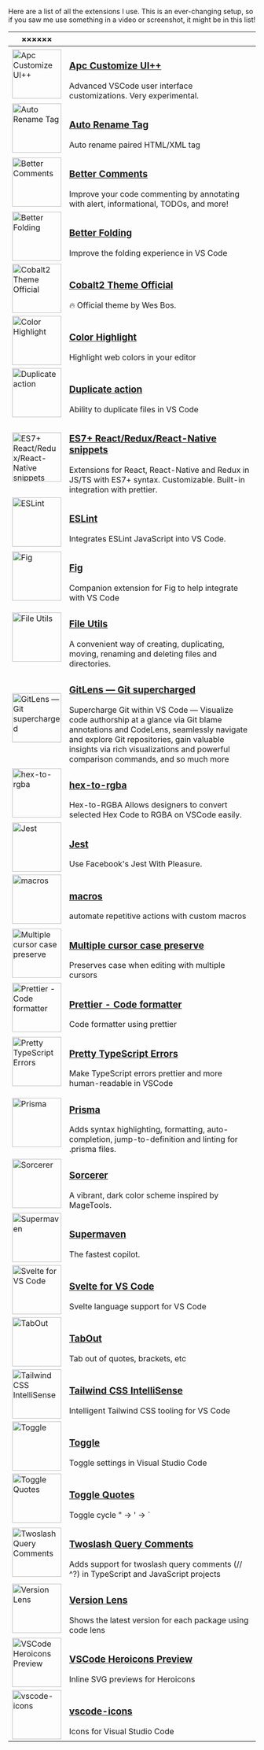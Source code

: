 Here are a list of all the extensions I use. This is an ever-changing setup, so if you saw me use something in a video or screenshot, it might be in this list!

| ××××××                                                                                                                                                                                                                                                                                                                       |                                                                                                                                                                                                                                                                                                                                                                                         |
| ---------------------------------------------------------------------------------------------------------------------------------------------------------------------------------------------------------------------------------------------------------------------------------------------------------------------------- | --------------------------------------------------------------------------------------------------------------------------------------------------------------------------------------------------------------------------------------------------------------------------------------------------------------------------------------------------------------------------------------- |
| <a href="https://marketplace.visualstudio.com/items?itemName=drcika.apc-extension"><img width="100" src="https://drcika.gallerycdn.vsassets.io/extensions/drcika/apc-extension/0.3.9/1709478442827/Microsoft.VisualStudio.Services.Icons.Default" alt="Apc Customize UI++">                                                  | <h3><a href="https://marketplace.visualstudio.com/items?itemName=drcika.apc-extension">Apc Customize UI++</a></h3>Advanced VSCode user interface customizations. Very experimental.                                                                                                                                                                                                     |
| <a href="https://marketplace.visualstudio.com/items?itemName=formulahendry.auto-rename-tag"><img width="100" src="https://formulahendry.gallerycdn.vsassets.io/extensions/formulahendry/auto-rename-tag/0.1.10/1644319230173/Microsoft.VisualStudio.Services.Icons.Default" alt="Auto Rename Tag">                           | <h3><a href="https://marketplace.visualstudio.com/items?itemName=formulahendry.auto-rename-tag">Auto Rename Tag</a></h3>Auto rename paired HTML/XML tag                                                                                                                                                                                                                                 |
| <a href="https://marketplace.visualstudio.com/items?itemName=aaron-bond.better-comments"><img width="100" src="https://aaron-bond.gallerycdn.vsassets.io/extensions/aaron-bond/better-comments/3.0.2/1659144495902/Microsoft.VisualStudio.Services.Icons.Default" alt="Better Comments">                                     | <h3><a href="https://marketplace.visualstudio.com/items?itemName=aaron-bond.better-comments">Better Comments</a></h3>Improve your code commenting by annotating with alert, informational, TODOs, and more!                                                                                                                                                                             |
| <a href="https://marketplace.visualstudio.com/items?itemName=mohammadbaqer.better-folding"><img width="100" src="https://mohammadbaqer.gallerycdn.vsassets.io/extensions/mohammadbaqer/better-folding/0.5.1/1676502220495/Microsoft.VisualStudio.Services.Icons.Default" alt="Better Folding">                               | <h3><a href="https://marketplace.visualstudio.com/items?itemName=mohammadbaqer.better-folding">Better Folding</a></h3>Improve the folding experience in VS Code                                                                                                                                                                                                                         |
| <a href="https://marketplace.visualstudio.com/items?itemName=wesbos.theme-cobalt2"><img width="100" src="https://wesbos.gallerycdn.vsassets.io/extensions/wesbos/theme-cobalt2/2.4.3/1695053810599/Microsoft.VisualStudio.Services.Icons.Default" alt="Cobalt2 Theme Official">                                              | <h3><a href="https://marketplace.visualstudio.com/items?itemName=wesbos.theme-cobalt2">Cobalt2 Theme Official</a></h3>🔥 Official theme by Wes Bos.                                                                                                                                                                                                                                     |
| <a href="https://marketplace.visualstudio.com/items?itemName=naumovs.color-highlight"><img width="100" src="https://naumovs.gallerycdn.vsassets.io/extensions/naumovs/color-highlight/2.8.0/1710416778913/Microsoft.VisualStudio.Services.Icons.Default" alt="Color Highlight">                                              | <h3><a href="https://marketplace.visualstudio.com/items?itemName=naumovs.color-highlight">Color Highlight</a></h3>Highlight web colors in your editor                                                                                                                                                                                                                                   |
| <a href="https://marketplace.visualstudio.com/items?itemName=mrmlnc.vscode-duplicate"><img width="100" src="https://mrmlnc.gallerycdn.vsassets.io/extensions/mrmlnc/vscode-duplicate/1.2.1/1523104391343/Microsoft.VisualStudio.Services.Icons.Default" alt="Duplicate action">                                              | <h3><a href="https://marketplace.visualstudio.com/items?itemName=mrmlnc.vscode-duplicate">Duplicate action</a></h3>Ability to duplicate files in VS Code                                                                                                                                                                                                                                |
| <a href="https://marketplace.visualstudio.com/items?itemName=dsznajder.es7-react-js-snippets"><img width="100" src="https://dsznajder.gallerycdn.vsassets.io/extensions/dsznajder/es7-react-js-snippets/4.4.3/1645189962576/Microsoft.VisualStudio.Services.Icons.Default" alt="ES7+ React/Redux/React-Native snippets">     | <h3><a href="https://marketplace.visualstudio.com/items?itemName=dsznajder.es7-react-js-snippets">ES7+ React/Redux/React-Native snippets</a></h3>Extensions for React, React-Native and Redux in JS/TS with ES7+ syntax. Customizable. Built-in integration with prettier.                                                                                                              |
| <a href="https://marketplace.visualstudio.com/items?itemName=dbaeumer.vscode-eslint"><img width="100" src="https://dbaeumer.gallerycdn.vsassets.io/extensions/dbaeumer/vscode-eslint/3.0.10/1718617482548/Microsoft.VisualStudio.Services.Icons.Default" alt="ESLint">                                                       | <h3><a href="https://marketplace.visualstudio.com/items?itemName=dbaeumer.vscode-eslint">ESLint</a></h3>Integrates ESLint JavaScript into VS Code.                                                                                                                                                                                                                                      |
| <a href="https://marketplace.visualstudio.com/items?itemName=withfig.fig"><img width="100" src="https://cdn.vsassets.io/v/M213_20221206.3/_content/Header/default_icon_128.png" alt="Fig">                                                                                                                                   | <h3><a href="https://marketplace.visualstudio.com/items?itemName=withfig.fig">Fig</a></h3>Companion extension for Fig to help integrate with VS Code                                                                                                                                                                                                                                    |
| <a href="https://marketplace.visualstudio.com/items?itemName=sleistner.vscode-fileutils"><img width="100" src="https://sleistner.gallerycdn.vsassets.io/extensions/sleistner/vscode-fileutils/3.10.3/1690034496024/Microsoft.VisualStudio.Services.Icons.Default" alt="File Utils">                                          | <h3><a href="https://marketplace.visualstudio.com/items?itemName=sleistner.vscode-fileutils">File Utils</a></h3>A convenient way of creating, duplicating, moving, renaming and deleting files and directories.                                                                                                                                                                         |
| <a href="https://marketplace.visualstudio.com/items?itemName=eamodio.gitlens"><img width="100" src="https://eamodio.gallerycdn.vsassets.io/extensions/eamodio/gitlens/15.5.1/1726527574120/Microsoft.VisualStudio.Services.Icons.Default" alt="GitLens — Git supercharged">                                                  | <h3><a href="https://marketplace.visualstudio.com/items?itemName=eamodio.gitlens">GitLens — Git supercharged</a></h3>Supercharge Git within VS Code — Visualize code authorship at a glance via Git blame annotations and CodeLens, seamlessly navigate and explore Git repositories, gain valuable insights via rich visualizations and powerful comparison commands, and so much more |
| <a href="https://marketplace.visualstudio.com/items?itemName=dakshmiglani.hex-to-rgba"><img width="100" src="https://dakshmiglani.gallerycdn.vsassets.io/extensions/dakshmiglani/hex-to-rgba/1.0.0/1575957050996/Microsoft.VisualStudio.Services.Icons.Default" alt="hex-to-rgba">                                           | <h3><a href="https://marketplace.visualstudio.com/items?itemName=dakshmiglani.hex-to-rgba">hex-to-rgba</a></h3>Hex-to-RGBA Allows designers to convert selected Hex Code to RGBA on VSCode easily.                                                                                                                                                                                      |
| <a href="https://marketplace.visualstudio.com/items?itemName=orta.vscode-jest"><img width="100" src="https://orta.gallerycdn.vsassets.io/extensions/orta/vscode-jest/6.2.5/1714761795526/Microsoft.VisualStudio.Services.Icons.Default" alt="Jest">                                                                          | <h3><a href="https://marketplace.visualstudio.com/items?itemName=orta.vscode-jest">Jest</a></h3>Use Facebook's Jest With Pleasure.                                                                                                                                                                                                                                                      |
| <a href="https://marketplace.visualstudio.com/items?itemName=geddski.macros"><img width="100" src="https://cdn.vsassets.io/v/M213_20221206.3/_content/Header/default_icon_128.png" alt="macros">                                                                                                                             | <h3><a href="https://marketplace.visualstudio.com/items?itemName=geddski.macros">macros</a></h3>automate repetitive actions with custom macros                                                                                                                                                                                                                                          |
| <a href="https://marketplace.visualstudio.com/items?itemName=cardinal90.multi-cursor-case-preserve"><img width="100" src="https://cardinal90.gallerycdn.vsassets.io/extensions/cardinal90/multi-cursor-case-preserve/1.0.5/1579704717839/Microsoft.VisualStudio.Services.Icons.Default" alt="Multiple cursor case preserve"> | <h3><a href="https://marketplace.visualstudio.com/items?itemName=cardinal90.multi-cursor-case-preserve">Multiple cursor case preserve</a></h3>Preserves case when editing with multiple cursors                                                                                                                                                                                         |
| <a href="https://marketplace.visualstudio.com/items?itemName=esbenp.prettier-vscode"><img width="100" src="https://esbenp.gallerycdn.vsassets.io/extensions/esbenp/prettier-vscode/11.0.0/1723648421534/Microsoft.VisualStudio.Services.Icons.Default" alt="Prettier - Code formatter">                                      | <h3><a href="https://marketplace.visualstudio.com/items?itemName=esbenp.prettier-vscode">Prettier - Code formatter</a></h3>Code formatter using prettier                                                                                                                                                                                                                                |
| <a href="https://marketplace.visualstudio.com/items?itemName=yoavbls.pretty-ts-errors"><img width="100" src="https://yoavbls.gallerycdn.vsassets.io/extensions/yoavbls/pretty-ts-errors/0.6.0/1722461215456/Microsoft.VisualStudio.Services.Icons.Default" alt="Pretty TypeScript Errors">                                   | <h3><a href="https://marketplace.visualstudio.com/items?itemName=yoavbls.pretty-ts-errors">Pretty TypeScript Errors</a></h3>Make TypeScript errors prettier and more human-readable in VSCode                                                                                                                                                                                           |
| <a href="https://marketplace.visualstudio.com/items?itemName=prisma.prisma"><img width="100" src="https://prisma.gallerycdn.vsassets.io/extensions/prisma/prisma/5.20.0/1727190413190/Microsoft.VisualStudio.Services.Icons.Default" alt="Prisma">                                                                           | <h3><a href="https://marketplace.visualstudio.com/items?itemName=prisma.prisma">Prisma</a></h3>Adds syntax highlighting, formatting, auto-completion, jump-to-definition and linting for .prisma files.                                                                                                                                                                                 |
| <a href="https://marketplace.visualstudio.com/items?itemName=markthomasmiller.sorcerer"><img width="100" src="https://markthomasmiller.gallerycdn.vsassets.io/extensions/markthomasmiller/sorcerer/0.1.3/1629725913462/Microsoft.VisualStudio.Services.Icons.Default" alt="Sorcerer">                                        | <h3><a href="https://marketplace.visualstudio.com/items?itemName=markthomasmiller.sorcerer">Sorcerer</a></h3>A vibrant, dark color scheme inspired by MageTools.                                                                                                                                                                                                                        |
| <a href="https://marketplace.visualstudio.com/items?itemName=supermaven.supermaven"><img width="100" src="https://supermaven.gallerycdn.vsassets.io/extensions/supermaven/supermaven/1.1.12/1726681585481/Microsoft.VisualStudio.Services.Icons.Default?targetPlatform=darwin-arm64" alt="Supermaven">                       | <h3><a href="https://marketplace.visualstudio.com/items?itemName=supermaven.supermaven">Supermaven</a></h3>The fastest copilot.                                                                                                                                                                                                                                                         |
| <a href="https://marketplace.visualstudio.com/items?itemName=svelte.svelte-vscode"><img width="100" src="https://svelte.gallerycdn.vsassets.io/extensions/svelte/svelte-vscode/109.0.3/1727471377057/Microsoft.VisualStudio.Services.Icons.Default" alt="Svelte for VS Code">                                                | <h3><a href="https://marketplace.visualstudio.com/items?itemName=svelte.svelte-vscode">Svelte for VS Code</a></h3>Svelte language support for VS Code                                                                                                                                                                                                                                   |
| <a href="https://marketplace.visualstudio.com/items?itemName=albert.tabout"><img width="100" src="https://albert.gallerycdn.vsassets.io/extensions/albert/tabout/0.2.2/1666433144101/Microsoft.VisualStudio.Services.Icons.Default" alt="TabOut">                                                                            | <h3><a href="https://marketplace.visualstudio.com/items?itemName=albert.tabout">TabOut</a></h3>Tab out of quotes, brackets, etc                                                                                                                                                                                                                                                         |
| <a href="https://marketplace.visualstudio.com/items?itemName=bradlc.vscode-tailwindcss"><img width="100" src="https://bradlc.gallerycdn.vsassets.io/extensions/bradlc/vscode-tailwindcss/0.12.11/1727194132000/Microsoft.VisualStudio.Services.Icons.Default" alt="Tailwind CSS IntelliSense">                               | <h3><a href="https://marketplace.visualstudio.com/items?itemName=bradlc.vscode-tailwindcss">Tailwind CSS IntelliSense</a></h3>Intelligent Tailwind CSS tooling for VS Code                                                                                                                                                                                                              |
| <a href="https://marketplace.visualstudio.com/items?itemName=rebornix.toggle"><img width="100" src="https://rebornix.gallerycdn.vsassets.io/extensions/rebornix/toggle/0.0.2/1619546575583/Microsoft.VisualStudio.Services.Icons.Default" alt="Toggle">                                                                      | <h3><a href="https://marketplace.visualstudio.com/items?itemName=rebornix.toggle">Toggle</a></h3>Toggle settings in Visual Studio Code                                                                                                                                                                                                                                                  |
| <a href="https://marketplace.visualstudio.com/items?itemName=britesnow.vscode-toggle-quotes"><img width="100" src="https://britesnow.gallerycdn.vsassets.io/extensions/britesnow/vscode-toggle-quotes/0.3.6/1641325296851/Microsoft.VisualStudio.Services.Icons.Default" alt="Toggle Quotes">                                | <h3><a href="https://marketplace.visualstudio.com/items?itemName=britesnow.vscode-toggle-quotes">Toggle Quotes</a></h3>Toggle cycle " -> ' -> `                                                                                                                                                                                                                                         |
| <a href="https://marketplace.visualstudio.com/items?itemName=orta.vscode-twoslash-queries"><img width="100" src="https://orta.gallerycdn.vsassets.io/extensions/orta/vscode-twoslash-queries/1.3.0/1726754221000/Microsoft.VisualStudio.Services.Icons.Default" alt="Twoslash Query Comments">                               | <h3><a href="https://marketplace.visualstudio.com/items?itemName=orta.vscode-twoslash-queries">Twoslash Query Comments</a></h3>Adds support for twoslash query comments (// ^?) in TypeScript and JavaScript projects                                                                                                                                                                   |
| <a href="https://marketplace.visualstudio.com/items?itemName=pflannery.vscode-versionlens"><img width="100" src="https://pflannery.gallerycdn.vsassets.io/extensions/pflannery/vscode-versionlens/1.14.2/1718202353384/Microsoft.VisualStudio.Services.Icons.Default" alt="Version Lens">                                    | <h3><a href="https://marketplace.visualstudio.com/items?itemName=pflannery.vscode-versionlens">Version Lens</a></h3>Shows the latest version for each package using code lens                                                                                                                                                                                                           |
| <a href="https://marketplace.visualstudio.com/items?itemName=bbutner.heroicons-preview"><img width="100" src="https://bbutner.gallerycdn.vsassets.io/extensions/bbutner/heroicons-preview/1.0.0/1661351555651/Microsoft.VisualStudio.Services.Icons.Default" alt="VSCode Heroicons Preview">                                 | <h3><a href="https://marketplace.visualstudio.com/items?itemName=bbutner.heroicons-preview">VSCode Heroicons Preview</a></h3>Inline SVG previews for Heroicons                                                                                                                                                                                                                          |
| <a href="https://marketplace.visualstudio.com/items?itemName=vscode-icons-team.vscode-icons"><img width="100" src="https://vscode-icons-team.gallerycdn.vsassets.io/extensions/vscode-icons-team/vscode-icons/12.9.0/1726431752620/Microsoft.VisualStudio.Services.Icons.Default" alt="vscode-icons">                        | <h3><a href="https://marketplace.visualstudio.com/items?itemName=vscode-icons-team.vscode-icons">vscode-icons</a></h3>Icons for Visual Studio Code                                                                                                                                                                                                                                      |

